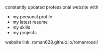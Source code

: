 
constantly updated professional website with
- my personal profile
- my latest resume
- my skills
- my projects


website link:
roman628.github.io/romanrossi/

